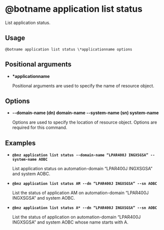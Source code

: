 # @botname application list status

List application status.

## Usage

`@botname application list status \*applicationname options`

## Positional arguments

-   **\*applicationname**

    Positional arguments are used to specify the name of resource object.


## Options

-   **--domain-name \(dn\) domain-name --system-name \(sn\) system-name**

    Options are used to specify the location of resource object. Options are required for this command.


## Examples

-   **`@bnz application list status --domain-name “LPAR400J INGXSGSA” --system-name AOBC`**

    List application status on automation-domain “LPAR400J INGXSGSA” and system AOBC.

-   **`@bnz application list status AM --dn “LPAR400J INGXSGSA” --sn AOBC`**

    List the status of application AM on automation-domain “LPAR400J INGXSGSA” and system AOBC.

-   **`@bnz application list status A* --dn “LPAR400J INGXSGSA” --sn AOBC`**

    List the status of application on automation-domain “LPAR400J INGXSGSA” and system AOBC whose name starts with A.


